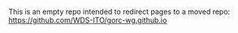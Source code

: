 This is an empty repo intended to redirect pages to a moved repo: https://github.com/WDS-ITO/gorc-wg.github.io
